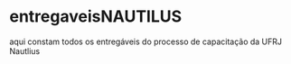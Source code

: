 # entregaveisNAUTILUS
aqui constam todos os entregáveis do processo de capacitação da UFRJ Nautlius
